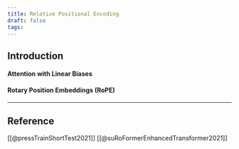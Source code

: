 ```yaml
---
title: Relative Positional Encoding
draft: false
tags:
---
```

## Introduction
 

#### Attention with Linear Biases


#### Rotary Position Embeddings (RoPE)



---
## Reference
[[@pressTrainShortTest2021]]
[[@suRoFormerEnhancedTransformer2021]]